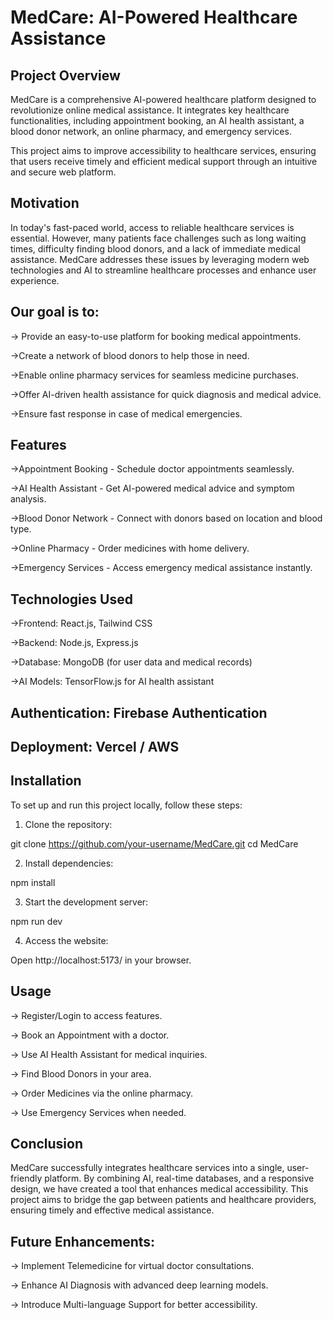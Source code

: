 # MedCare: AI-Powered Healthcare Assistance


## Project Overview

MedCare is a comprehensive AI-powered healthcare platform designed to revolutionize online medical assistance. It integrates key healthcare functionalities, including appointment booking, an AI health assistant, a blood donor network, an online pharmacy, and emergency services.

This project aims to improve accessibility to healthcare services, ensuring that users receive timely and efficient medical support through an intuitive and secure web platform.

## Motivation

In today's fast-paced world, access to reliable healthcare services is essential. However, many patients face challenges such as long waiting times, difficulty finding blood donors, and a lack of immediate medical assistance. MedCare addresses these issues by leveraging modern web technologies and AI to streamline healthcare processes and enhance user experience.

## Our goal is to:

-> Provide an easy-to-use platform for booking medical appointments.

->Create a network of blood donors to help those in need.

->Enable online pharmacy services for seamless medicine purchases.

->Offer AI-driven health assistance for quick diagnosis and medical advice.

->Ensure fast response in case of medical emergencies.

## Features

->Appointment Booking - Schedule doctor appointments seamlessly.

->AI Health Assistant - Get AI-powered medical advice and symptom analysis.

->Blood Donor Network - Connect with donors based on location and blood type.

->Online Pharmacy - Order medicines with home delivery.

->Emergency Services - Access emergency medical assistance instantly.

## Technologies Used

->Frontend: React.js, Tailwind CSS

->Backend: Node.js, Express.js

->Database: MongoDB (for user data and medical records)

->AI Models: TensorFlow.js for AI health assistant

## Authentication: Firebase Authentication

## Deployment: Vercel / AWS

## Installation

To set up and run this project locally, follow these steps:

1. Clone the repository:

 git clone https://github.com/your-username/MedCare.git
 cd MedCare

2. Install dependencies:

npm install

3. Start the development server:

npm run dev

4. Access the website:

Open http://localhost:5173/ in your browser.

## Usage

-> Register/Login to access features.

-> Book an Appointment with a doctor.

-> Use AI Health Assistant for medical inquiries.

-> Find Blood Donors in your area.

-> Order Medicines via the online pharmacy.

-> Use Emergency Services when needed.

## Conclusion

MedCare successfully integrates healthcare services into a single, user-friendly platform. By combining AI, real-time databases, and a responsive design, we have created a tool that enhances medical accessibility. This project aims to bridge the gap between patients and healthcare providers, ensuring timely and effective medical assistance.

## Future Enhancements:

-> Implement Telemedicine for virtual doctor consultations.

-> Enhance AI Diagnosis with advanced deep learning models.

-> Introduce Multi-language Support for better accessibility.
